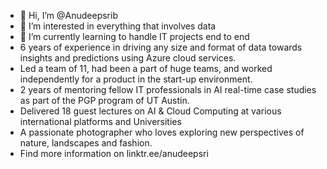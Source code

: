 - 👋 Hi, I’m @Anudeepsrib
- 👀 I’m interested in everything that involves data
- 🌱 I’m currently learning to handle IT projects end to end
- 6 years of experience in driving any size and format of data towards insights and predictions using Azure cloud services. 
- Led a team of 11, had been a part of huge teams, and worked independently for a product in the start-up environment. 
- 2 years of mentoring fellow IT professionals in AI real-time case studies as part of the PGP program of UT Austin.
- Delivered 18 guest lectures on AI & Cloud Computing at various international platforms and Universities
- A passionate photographer who loves exploring new perspectives of nature, landscapes and fashion.
- Find more information on linktr.ee/anudeepsri
<!---
Anudeepsrib/Anudeepsrib is a ✨ special ✨ repository because its `README.md` (this file) appears on your GitHub profile.
You can click the Preview link to take a look at your changes.
--->
